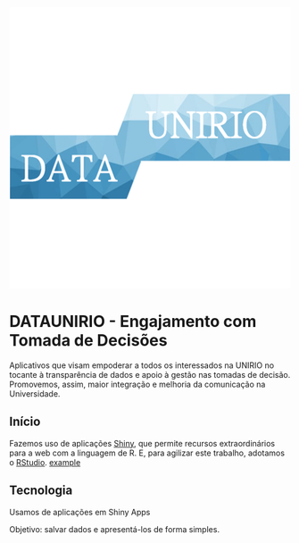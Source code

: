  ![Logo_DATAUNIRIO](https://raw.githubusercontent.com/thiagoassantos/googlesheets-shinyapps/master/datauniriologo.png)
 
 # DATAUNIRIO - Engajamento com Tomada de Decisões
 
Aplicativos que visam empoderar a todos os interessados na UNIRIO no tocante à transparência de dados e apoio à gestão nas tomadas de decisão. Promovemos, assim, maior integração e melhoria da comunicação na Universidade.

## Início ##

Fazemos uso de aplicações  <a href="http://shiny.rstudio.com/" target="_blank">Shiny</a>, que permite recursos extraordinários para a web com a linguagem de R. E, para agilizar este trabalho, adotamos o [RStudio](https://www.rstudio.com/).
<a href="http://example.com/" target="_blank">example</a>
## Tecnologia ##

Usamos de aplicações em Shiny Apps

Objetivo: salvar dados e apresentá-los de forma simples. 


<!--
 # Google Sheets & Shiny Apps
Aplicativo para facilitar a integração das planilhas Google com Shiny Apps.

Objetivo: salvar dados e apresentá-los de forma simples. 
-->
